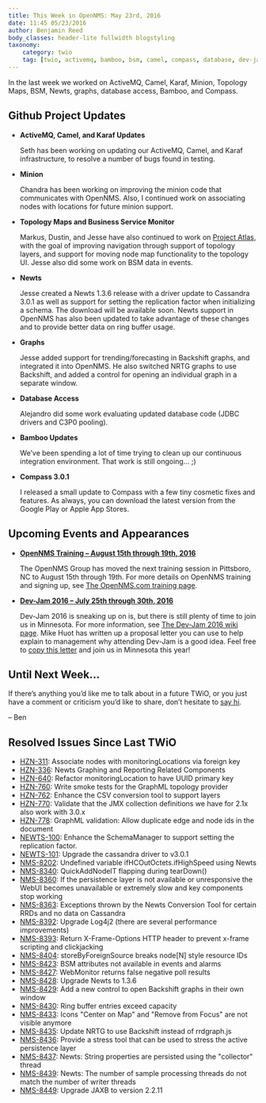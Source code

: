 ```yaml
---
title: This Week in OpenNMS: May 23rd, 2016
date: 11:45 05/23/2016
author: Benjamin Reed
body_classes: header-lite fullwidth blogstyling
taxonomy:
    category: twio
    tag: [twio, activemq, bamboo, bsm, camel, compass, database, dev-jam, graphing, karaf, minion, newts, opennms compass, topology maps, training]
---
```


In the last week we worked on ActiveMQ, Camel, Karaf, Minion, Topology Maps, BSM, Newts, graphs, database access, Bamboo, and Compass.

Github Project Updates
----------------------

* __ActiveMQ, Camel, and Karaf Updates__

  Seth has been working on updating our ActiveMQ, Camel, and Karaf infrastructure, to resolve a number of bugs found in testing.


* __Minion__

  Chandra has been working on improving the minion code that communicates with OpenNMS.  Also, I continued work on associating nodes with locations for future minion support.


* __Topology Maps and Business Service Monitor__

  Markus, Dustin, and Jesse have also continued to work on [Project Atlas](https://www.opennms.org/wiki/DevProjects/Atlas), with the goal of improving navigation through support of topology layers, and support for moving node map functionality to the topology UI.  Jesse also did some work on BSM data in events.


* __Newts__

  Jesse created a Newts 1.3.6 release with a driver update to Cassandra 3.0.1 as well as support for setting the replication factor when initializing a schema.  The download will be available soon.  Newts support in OpenNMS has also been updated to take advantage of these changes and to provide better data on ring buffer usage.


* __Graphs__

  Jesse added support for trending/forecasting in Backshift graphs, and integrated it into OpenNMS.  He also switched NRTG graphs to use Backshift, and added a control for opening an individual graph in a separate window.


* __Database Access__

  Alejandro did some work evaluating updated database code (JDBC drivers and C3P0 pooling).


* __Bamboo Updates__

  We&#8217;ve been spending a lot of time trying to clean up our continuous integration environment.  That work is still ongoing&#8230; ;)


* __Compass 3.0.1__

  I released a small update to Compass with a few tiny cosmetic fixes and features.  As always, you can download the latest version from the Google Play or Apple App Stores.

Upcoming Events and Appearances
-------------------------------

* __[OpenNMS Training – August 15th through 19th, 2016](http://www.opennms.com/training)__

  The OpenNMS Group has moved the next training session in Pittsboro, NC to August 15th through 19th.  For more details on OpenNMS training and signing up, see [The OpenNMS.com training page](http://www.opennms.com/training/).

* **[Dev-Jam 2016 – July 25th through 30th, 2016](https://www.opennms.org/wiki/Dev-Jam_2016)**

  Dev-Jam 2016 is sneaking up on is, but there is still plenty of time to join us in Minnesota.  For more information, see [The Dev-Jam 2016 wiki page](https://www.opennms.org/wiki/Dev-Jam_2016).
  Mike Huot has written up a proposal letter you can use to help explain to management why attending Dev-Jam is a good idea.  Feel free to [copy this letter](https://docs.google.com/document/d/1VerZYe5LwMT_1j5ISAsNU9-ZGcwY_zdA_4DODNlBpYg/edit?usp=sharing) and join us in Minnesota this year!

Until Next Week…
----------------

If there’s anything you’d like me to talk about in a future TWiO, or you just have a comment or criticism you’d like to share, don’t hesitate to [say hi](mailto:twio@opennms.org).

– Ben

Resolved Issues Since Last TWiO
-------------------------------

* [HZN-311](http://issues.opennms.org/browse/HZN-311): Associate nodes with monitoringLocations via foreign key
* [HZN-336](http://issues.opennms.org/browse/HZN-336): Newts Graphing and Reporting Related Components
* [HZN-640](http://issues.opennms.org/browse/HZN-640): Refactor monitoringLocation to have UUID primary key
* [HZN-760](http://issues.opennms.org/browse/HZN-760): Write smoke tests for the GraphML topology provider
* [HZN-762](http://issues.opennms.org/browse/HZN-762): Enhance the CSV conversion tool to support layers
* [HZN-770](http://issues.opennms.org/browse/HZN-770): Validate that the JMX collection definitions we have for 2.1x also work with 3.0.x
* [HZN-778](http://issues.opennms.org/browse/HZN-778): GraphML validation: Allow duplicate edge and node ids in the document
* [NEWTS-100](http://issues.opennms.org/browse/NEWTS-100): Enhance the SchemaManager to support setting the replication factor.
* [NEWTS-101](http://issues.opennms.org/browse/NEWTS-101): Upgrade the cassandra driver to v3.0.1
* [NMS-8202](http://issues.opennms.org/browse/NMS-8202): Undefined variable ifHCOutOctets.ifHighSpeed using Newts
* [NMS-8340](http://issues.opennms.org/browse/NMS-8340): QuickAddNodeIT flapping during tearDown()
* [NMS-8360](http://issues.opennms.org/browse/NMS-8360): If the persistence layer is not available or unresponsive the WebUI becomes unavailable or extremely slow and key components stop working
* [NMS-8363](http://issues.opennms.org/browse/NMS-8363): Exceptions thrown by the Newts Conversion Tool for certain RRDs and no data on Cassandra
* [NMS-8392](http://issues.opennms.org/browse/NMS-8392): Upgrade Log4j2 (there are several performance improvements)
* [NMS-8393](http://issues.opennms.org/browse/NMS-8393): Return X-Frame-Options HTTP header to prevent x-frame scripting and clickjacking
* [NMS-8404](http://issues.opennms.org/browse/NMS-8404): storeByForeignSource breaks node[N] style resource IDs
* [NMS-8423](http://issues.opennms.org/browse/NMS-8423): BSM attributes not available in events and alarms
* [NMS-8427](http://issues.opennms.org/browse/NMS-8427): WebMonitor returns false negative poll results
* [NMS-8428](http://issues.opennms.org/browse/NMS-8428): Upgrade Newts to 1.3.6
* [NMS-8429](http://issues.opennms.org/browse/NMS-8429): Add a new control to open Backshift graphs in their own window
* [NMS-8430](http://issues.opennms.org/browse/NMS-8430): Ring buffer entries exceed capacity
* [NMS-8433](http://issues.opennms.org/browse/NMS-8433): Icons "Center on Map" and "Remove from Focus" are not visible anymore
* [NMS-8435](http://issues.opennms.org/browse/NMS-8435): Update NRTG to use Backshift instead of rrdgraph.js
* [NMS-8436](http://issues.opennms.org/browse/NMS-8436): Provide a stress tool that can be used to stress the active persistence layer
* [NMS-8437](http://issues.opennms.org/browse/NMS-8437): Newts: String properties are persisted using the "collector" thread
* [NMS-8439](http://issues.opennms.org/browse/NMS-8439): Newts: The number of sample processing threads do not match the number of writer threads
* [NMS-8449](http://issues.opennms.org/browse/NMS-8449): Upgrade JAXB to version 2.2.11
